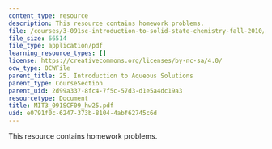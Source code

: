 ```yaml
---
content_type: resource
description: This resource contains homework problems.
file: /courses/3-091sc-introduction-to-solid-state-chemistry-fall-2010/e0791f0c6247373b81044abf62745c6d_MIT3_091SCF09_hw25.pdf
file_size: 66514
file_type: application/pdf
learning_resource_types: []
license: https://creativecommons.org/licenses/by-nc-sa/4.0/
ocw_type: OCWFile
parent_title: 25. Introduction to Aqueous Solutions
parent_type: CourseSection
parent_uid: 2d99a337-8fc4-7f5c-57d3-d1e5a4dc19a3
resourcetype: Document
title: MIT3_091SCF09_hw25.pdf
uid: e0791f0c-6247-373b-8104-4abf62745c6d
---
```

This resource contains homework problems.